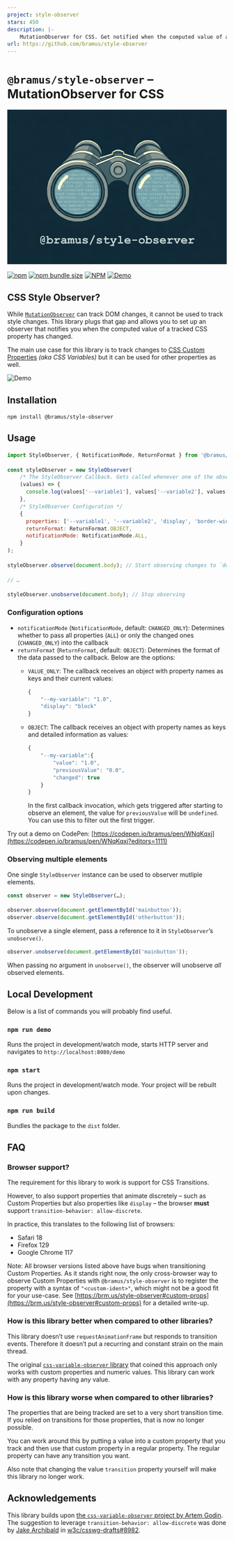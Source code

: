 ```yaml
---
project: style-observer
stars: 450
description: |-
    MutationObserver for CSS. Get notified when the computed value of a CSS property changes.
url: https://github.com/bramus/style-observer
---
```


# `@bramus/style-observer` – MutationObserver for CSS

[![@bramus/style-observer Logo](https://github.com/bramus/style-observer/raw/main/style-observer.jpg?raw=true)](https://brm.us/style-observer)

[![npm](https://img.shields.io/npm/v/%40bramus%2Fstyle-observer)](https://www.npmjs.com/package/@bramus/style-observer)
[![npm bundle size](https://img.shields.io/bundlejs/size/%40bramus/style-observer)](https://bundlejs.com/?q=%40bramus%2Fstyle-observer)
[![NPM](https://img.shields.io/npm/l/%40bramus/style-observer)](./LICENSE)
[![Demo](https://img.shields.io/badge/demo-_CodePen-hotpink)](https://codepen.io/bramus/pen/WNqKqxj?editors=1111)

## CSS Style Observer?

While [`MutationObserver`](https://developer.mozilla.org/en-US/docs/Web/API/MutationObserver) can track DOM changes, it cannot be used to track style changes. This library plugs that gap and allows you to set up an observer that notifies you when the computed value of a tracked CSS property has changed.

The main use case for this library is to track changes to [CSS Custom Properties](https://developer.mozilla.org/en-US/docs/Web/CSS/Using_CSS_custom_properties) _(aka CSS Variables)_ but it can be used for other properties as well.

![Demo](demo/demo-recording.gif)

## Installation

```
npm install @bramus/style-observer
```

## Usage

```js
import StyleObserver, { NotificationMode, ReturnFormat } from '@bramus/style-observer';

const styleObserver = new StyleObserver(
    /* The StyleObserver Callback. Gets called whenever one of the observed properties changes */
    (values) => {
      console.log(values['--variable1'], values['--variable2'], values['display'], values['border-width']);
    },                                                 
    /* StyleObserver Configuration */
    {
      properties: ['--variable1', '--variable2', 'display', 'border-width'],
      returnFormat: ReturnFormat.OBJECT,
      notificationMode: NotificationMode.ALL,
    }
);

styleObserver.observe(document.body); // Start observing changes to `document.body`

// …

styleObserver.unobserve(document.body); // Stop observing
```

### Configuration options

* `notificationMode` (`NotificationMode`, default: `CHANGED_ONLY`): Determines whether to pass all properties (`ALL`) or only the changed ones (`CHANGED_ONLY`) into the callback
* `returnFormat` (`ReturnFormat`, default: `OBJECT`): Determines the format of the data passed to the callback. Below are the options:
  * `VALUE_ONLY`: The callback receives an object with property names as keys and their current values:

    ```js
    {
        "--my-variable": "1.0",
        "display": "block"
    }
    ```

  * `OBJECT`: The callback receives an object with property names as keys and detailed information as values:

    ```js
    {
        "--my-variable":{
            "value": "1.0",
            "previousValue": "0.0",
            "changed": true
        }
    }
    ```

    In the first callback invocation, which gets triggered after starting to observe an element, the value for `previousValue` will be `undefined`. You can use this to filter out the first trigger.

Try out a demo on CodePen: [https://codepen.io/bramus/pen/WNqKqxj](https://codepen.io/bramus/pen/WNqKqxj?editors=1111)

### Observing multiple elements

One single `StyleObserver` instance can be used to observer mutliple elements.

```js
const observer = new StyleObserver(…);

observer.observe(document.getElementById('mainbutton'));
observer.observe(document.getElementById('otherbutton'));
```

To unobserve a single element, pass a reference to it in `StyleObserver`’s `unobserve()`.

```js
observer.unobserve(document.getElementById('mainbutton'));
```

When passing no argument in `unobserve()`, the observer will unobserve _all_ observed elements.

## Local Development

Below is a list of commands you will probably find useful.

### `npm run demo`

Runs the project in development/watch mode, starts HTTP server and navigates to `http://localhost:8080/demo` 

### `npm start`

Runs the project in development/watch mode. Your project will be rebuilt upon changes. 

### `npm run build`

Bundles the package to the `dist` folder.

## FAQ

### Browser support?

The requirement for this library to work is support for CSS Transitions.

However, to also support properties that animate discretely – such as Custom Properties but also properties like `display` – the browser **must** support `transition-behavior: allow-discrete`.

In practice, this translates to the following list of browsers:

- Safari 18
- Firefox 129
- Google Chrome 117

Note: All browser versions listed above have bugs when transitioning Custom Properties. As it stands right now, the only cross-browser way to observe Custom Properties with `@bramus/style-observer` is to register the property with a syntax of `"<custom-ident>"`, which might not be a good fit for your use-case. See [https://brm.us/style-observer#custom-props](https://brm.us/style-observer#custom-props) for a detailed write-up.

### How is this library better when compared to other libraries?

This library doesn’t use `requestAnimationFrame` but responds to transition events. Therefore it doesn’t put a recurring and constant strain on the main thread.

The original [`css-variable-observer` library](https://github.com/fluorumlabs/css-variable-observer) that coined this approach only works with custom properties and numeric values. This library can work with any property having any value.

### How is this library worse when compared to other libraries?

The properties that are being tracked are set to a very short transition time. If you relied on transitions for those properties, that is now no longer possible.

You can work around this by putting a value into a custom property that you track and then use that custom property in a regular property. The regular property can have any transition you want.

Also note that changing the value `transition` property yourself will make this library no longer work.

## Acknowledgements

This library builds upon [the `css-variable-observer` project by Artem Godin](https://github.com/fluorumlabs/css-variable-observer). The suggestion to leverage `transition-behavior: allow-discrete` was done by [Jake Archibald](https://jakearchibald.com/) in [w3c/csswg-drafts#8982](https://github.com/w3c/csswg-drafts/issues/8982#issuecomment-2317164825).

